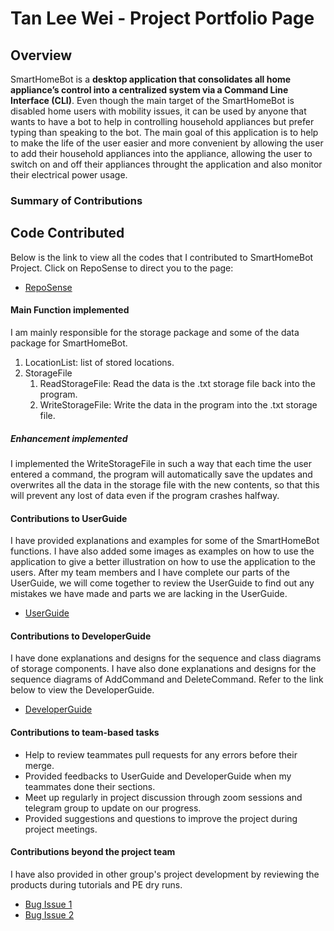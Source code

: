 # Tan Lee Wei - Project Portfolio Page

## Overview
SmartHomeBot is a **desktop application that consolidates all home appliance’s control into a 
centralized system via a Command Line Interface (CLI)**. Even though the main target of the 
SmartHomeBot is disabled home users with mobility issues, it can be used by anyone that wants to have
a bot to help in controlling household appliances but prefer typing than speaking to the bot. The main goal
of this application is to help to make the life of the user easier and more convenient by allowing the user to add 
their household appliances into the appliance, allowing the user to switch on and off their appliances throught the 
application and also monitor their electrical power usage.

### Summary of Contributions

## Code Contributed

Below is the link to view all the codes that I contributed to SmartHomeBot Project. Click on 
RepoSense to direct you to the page:

* [RepoSense](https://nus-cs2113-ay2021s1.github.io/tp-dashboard/#breakdown=true&search=TanLeeWei&sort=groupTitle&sortWithin=title&since=2020-09-27&timeframe=commit&mergegroup=&groupSelect=groupByRepos&checkedFileTypes=docs~functional-code~test-code~other)

#### Main Function implemented
I am mainly responsible for the storage package and some of the data package for SmartHomeBot.

1. LocationList: list of stored locations.
2. StorageFile
    1. ReadStorageFile: Read the data is the .txt storage file back into the program.
    2. WriteStorageFile: Write the data in the program into the .txt storage file.

##### Enhancement implemented
I implemented the WriteStorageFile in such a way that each time the user entered a command, the program 
will automatically save the updates and overwrites all the data in the storage file with the new contents, so that 
this will prevent any lost of data even if the program crashes halfway.

#### Contributions to UserGuide
I have provided explanations and examples for some of the SmartHomeBot functions. I have also added some images as 
examples on how to use the application to give a better illustration on how to use the application to the users. After
my team members and I have complete our parts of the UserGuide, we will come together to review the UserGuide 
to find out any mistakes we have made and parts we are lacking in the UserGuide.

* [UserGuide](https://ay2021s1-cs2113-t14-1.github.io/tp/UserGuide.html)

#### Contributions to DeveloperGuide
I have done explanations and designs for the sequence and class diagrams of storage components. I have also done 
explanations and designs for the sequence diagrams of AddCommand and DeleteCommand. Refer to the link below to view 
the DeveloperGuide.

* [DeveloperGuide](https://ay2021s1-cs2113-t14-1.github.io/tp/DeveloperGuide.html)

#### Contributions to team-based tasks

* Help to review teammates pull requests for any errors before their merge.
* Provided feedbacks to UserGuide and DeveloperGuide when my teammates done their sections.
* Meet up regularly in project discussion through zoom sessions and telegram group to update on our progress.
* Provided suggestions and questions to improve the project during project meetings.

#### Contributions beyond the project team
I have also provided in other group's project development by reviewing the products during tutorials and PE dry runs.

* [Bug Issue 1](https://github.com/TanLeeWei/ped/issues/4)
* [Bug Issue 2](https://github.com/TanLeeWei/ped/issues/1)

